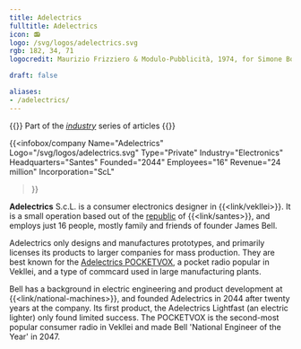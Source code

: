 ```yaml
---
title: Adelectrics
fulltitle: Adelectrics
icon: 📻
logo: /svg/logos/adelectrics.svg
rgb: 182, 34, 71
logocredit: Maurizio Frizziero & Modulo-Pubblicità, 1974, for Simone Bouchet.

draft: false

aliases:
- /adelectrics/
---
```

{{<note series>}}
 Part of the *[industry](/industry/)* series of articles
{{</note>}}

 {{<infobox/company
	  Name="Adelectrics"
	  Logo="/svg/logos/adelectrics.svg"
	  Type="Private"
	  Industry="Electronics"
	  Headquarters="Santes"
	  Founded="2044"
	  Employees="16"
	  Revenue="24 million"
	  Incorporation="ScL"
  >}}

<span class="fi fi-min-adelectrics fis"></span> **Adelectrics** S.c.L. is a consumer electronics designer in {{<link/vekllei>}}. It is a small operation based out of the [republic](/republics/) of {{<link/santes>}}, and employs just 16 people, mostly family and friends of founder James Bell.

Adelectrics only designs and manufactures prototypes, and primarily licenses its products to larger companies for mass production. They are best known for the [Adelectrics POCKETVOX](/stories/radio/), a pocket radio popular in Vekllei, and a type of commcard used in large manufacturing plants.

Bell has a background in electric engineering and product development at {{<link/national-machines>}}, and founded Adelectrics in 2044 after twenty years at the company. Its first product, the Adelectrics Lightfast (an electric lighter) only found limited success. The POCKETVOX is the second-most popular consumer radio in Vekllei and made Bell 'National Engineer of the Year' in 2047.